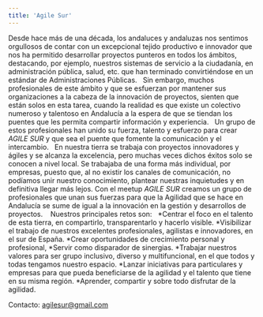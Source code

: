 ```yaml
---
title: 'Agile Sur'
---
```


Desde hace más de una década, los andaluces y andaluzas nos sentimos orgullosos de contar con un excepcional tejido productivo e innovador que nos ha permitido desarrollar proyectos punteros en todos los ámbitos, destacando, por ejemplo, nuestros sistemas de servicio a la ciudadanía, en administración pública, salud, etc. que han terminado convirtiéndose en un estándar de Administraciones Públicas.
 
Sin embargo, muchos profesionales de este ámbito y que se esfuerzan por mantener sus organizaciones a la cabeza de la innovación de proyectos, sienten que están solos en esta tarea, cuando la realidad es que existe un colectivo numeroso y talentoso en Andalucía a la espera de que se tiendan los puentes que les permita compartir información y experiencia.
 
Un grupo de estos profesionales han unido su fuerza, talento y esfuerzo para crear *AGILE SUR* y que sea el puente que fomente la comunicación y el intercambio.
 
En nuestra tierra se trabaja con proyectos innovadores y ágiles y se alcanza la excelencia, pero muchas veces dichos éxitos solo se conocen a nivel local. Se trabajaba de una forma más individual, por empresas, puesto que, al no existir los canales de comunicación, no podíamos unir nuestro conocimiento, plantear nuestras inquietudes y en definitiva llegar más lejos. Con el meetup *AGILE SUR* creamos un grupo de profesionales que unan sus fuerzas para que la Agilidad que se hace en Andalucía se sume de igual a la innovación en la gestión y desarrollos de proyectos. 
 
Nuestros principales retos son:
 
*Centrar el foco en el talento de esta tierra, en compartirlo, transparentarlo y hacerlo visible.
*Visibilizar el trabajo de nuestros excelentes profesionales, agilistas e innovadores, en el sur de España.
*Crear oportunidades de crecimiento personal y profesional,
*Servir como disparador de sinergias.
*Trabajar nuestros valores para ser grupo inclusivo, diverso y multifuncional, en el que todos y todas tengamos nuestro espacio.
*Lanzar iniciativas para particulares y empresas para que pueda beneficiarse de la agilidad y el talento que tiene en su misma región.
*Aprender, compartir y sobre todo disfrutar de la agilidad.


Contacto: agilesur@gmail.com

